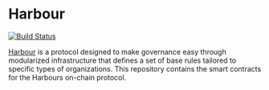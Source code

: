 # Harbour

[![Build Status](https://travis-ci.org/Tokenate/Harbour.svg?branch=development)](https://travis-ci.org/Tokenate/Harbour)

[Harbour](https://harbour.tokenate.io) is a protocol designed to make governance easy through modularized infrastructure that defines a set of base rules tailored to specific types of organizations. This repository contains the smart contracts for the Harbours on-chain protocol. 